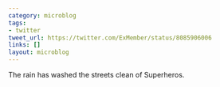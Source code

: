```yaml
---
category: microblog
tags:
- twitter
tweet_url: https://twitter.com/ExMember/status/8085906006
links: []
layout: microblog
---
```

The rain has washed the streets clean of Superheros.

